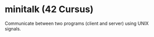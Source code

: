 # minitalk (42 Cursus)
Communicate between two programs (client and server) using UNIX signals.

# 
